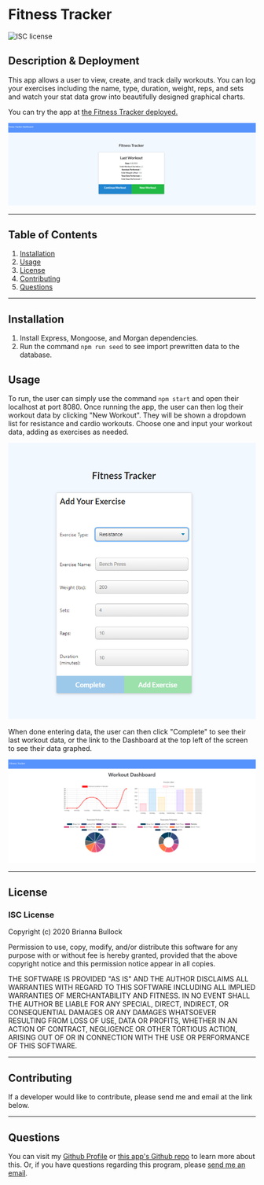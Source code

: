 
# Fitness Tracker
![ISC license](https://img.shields.io/badge/License-ISC-blue.svg) 

## Description & Deployment
This app allows a user to view, create, and track daily workouts. You can log your exercises including the name, type, duration, weight, reps, and sets and watch your stat data grow into  beautifully designed graphical charts.

You can try the app at [the Fitness Tracker deployed.](https://sleepy-atoll-97885.herokuapp.com/)

![Image of the last workout stats](./public/assets/images/last-workout.PNG)

---

## Table of Contents
1. [Installation](#Installation)
2. [Usage](#Usage)
3. [License](#license)
4. [Contributing](#Contributing)
5. [Questions](#Questions)
---

## Installation
1. Install Express, Mongoose, and Morgan dependencies.
2. Run the command ``` npm run seed ``` to see import prewritten data to the database. 

## Usage
To run, the user can simply use the command ``` npm start ``` and open their localhost at port 8080.  Once running the app, the user can then log their workout data by clicking "New Workout".  They will be shown a dropdown list for resistance and cardio workouts. Choose one and input your workout data, adding as exercises as needed.

![Image of the resistance data input form](./public/assets/images/resistance.PNG)

When done entering data, the user can then click "Complete" to see their last workout data, or the link to the Dashboard at the top left of the screen to see their data graphed.

![Image of the range of workout stats](./public/assets/images/stat-range.PNG)

---

## License
### ISC License
Copyright (c) 2020 Brianna Bullock

Permission to use, copy, modify, and/or distribute this software for any purpose with or without fee is hereby granted, provided that the above copyright notice and this permission notice appear in all copies.

THE SOFTWARE IS PROVIDED "AS IS" AND THE AUTHOR DISCLAIMS ALL WARRANTIES WITH REGARD TO THIS SOFTWARE INCLUDING ALL IMPLIED WARRANTIES OF MERCHANTABILITY AND FITNESS. IN NO EVENT SHALL THE AUTHOR BE LIABLE FOR ANY SPECIAL, DIRECT, INDIRECT, OR CONSEQUENTIAL DAMAGES OR ANY DAMAGES WHATSOEVER RESULTING FROM LOSS OF USE, DATA OR PROFITS, WHETHER IN AN ACTION OF CONTRACT, NEGLIGENCE OR OTHER TORTIOUS ACTION, ARISING OUT OF OR IN CONNECTION WITH THE USE OR PERFORMANCE OF THIS SOFTWARE. 

---
## Contributing
If a developer would like to contribute, please send me and email at the link below.

---

## Questions

You can visit my [Github Profile](https://www.github.com/kairora) or [this app's Github repo](https://github.com/kairora/fitness-tracker) to learn more about this.
Or, if you have questions regarding this program, please [send me an email](mailto:brianna.bullock16@gmail.com). 